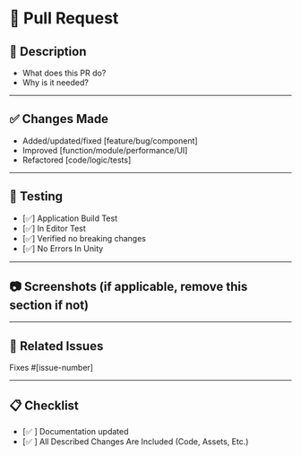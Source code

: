 # 📌 Pull Request

## 🔎 Description
<!-- Provide a clear and concise description of the problem and the solution. -->
- What does this PR do?
- Why is it needed?

---

## ✅ Changes Made
<!-- Bullet list of major changes -->
- Added/updated/fixed [feature/bug/component]
- Improved [function/module/performance/UI]
- Refactored [code/logic/tests]

---

## 🧪 Testing
<!-- Explain how you tested your changes -->
- [✅] Application Build Test
- [✅] In Editor Test
- [✅] Verified no breaking changes
- [✅] No Errors In Unity

---

## 📷 Screenshots (if applicable, remove this section if not)
<!-- Attach screenshots or gifs for UI/visual changes -->

---

## 🔗 Related Issues
<!-- Link related issues or tickets/State If Not Adressing Any Specific Issue -->
Fixes #[issue-number]

---

## 📋 Checklist
- [✅ ] Documentation updated
- [✅ ] All Described Changes Are Included (Code, Assets, Etc.)
